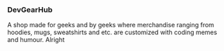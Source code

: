 ### DevGearHub
A shop made for geeks and by geeks where merchandise ranging from hoodies, mugs, sweatshirts and etc. are customized with coding memes and humour.  Alright